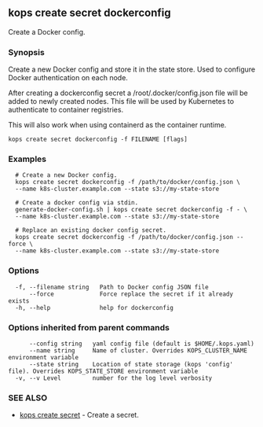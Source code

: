 
<!--- This file is automatically generated by make gen-cli-docs; changes should be made in the go CLI command code (under cmd/kops) -->

## kops create secret dockerconfig

Create a Docker config.

### Synopsis

Create a new Docker config and store it in the state store. Used to configure Docker authentication on each node.

 After creating a dockerconfig secret a /root/.docker/config.json file will be added to newly created nodes. This file will be used by Kubernetes to authenticate to container registries.

 This will also work when using containerd as the container runtime.

```
kops create secret dockerconfig -f FILENAME [flags]
```

### Examples

```
  # Create a new Docker config.
  kops create secret dockerconfig -f /path/to/docker/config.json \
  --name k8s-cluster.example.com --state s3://my-state-store
  
  # Create a docker config via stdin.
  generate-docker-config.sh | kops create secret dockerconfig -f - \
  --name k8s-cluster.example.com --state s3://my-state-store
  
  # Replace an existing docker config secret.
  kops create secret dockerconfig -f /path/to/docker/config.json --force \
  --name k8s-cluster.example.com --state s3://my-state-store
```

### Options

```
  -f, --filename string   Path to Docker config JSON file
      --force             Force replace the secret if it already exists
  -h, --help              help for dockerconfig
```

### Options inherited from parent commands

```
      --config string   yaml config file (default is $HOME/.kops.yaml)
      --name string     Name of cluster. Overrides KOPS_CLUSTER_NAME environment variable
      --state string    Location of state storage (kops 'config' file). Overrides KOPS_STATE_STORE environment variable
  -v, --v Level         number for the log level verbosity
```

### SEE ALSO

* [kops create secret](kops_create_secret.md)	 - Create a secret.

